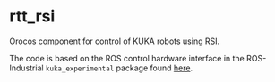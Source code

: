 # rtt_rsi

Orocos component for control of KUKA robots using RSI. 

The code is based on the ROS control hardware interface in the ROS-Industrial `kuka_experimental` package found [here](https://github.com/ros-industrial/kuka_experimental/tree/indigo-devel/kuka_rsi_hw_interface).

